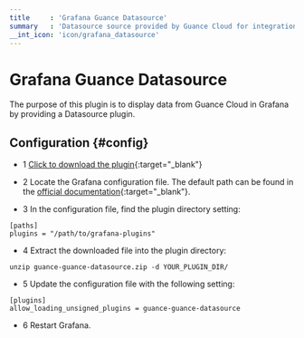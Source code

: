 ```yaml
---
title     : 'Grafana Guance Datasource'
summary   : 'Datasource source provided by Guance Cloud for integration with Grafana.'
__int_icon: 'icon/grafana_datasource'
---
```


<!-- markdownlint-disable MD025 -->
# Grafana Guance Datasource
<!-- markdownlint-enable -->

The purpose of this plugin is to display data from Guance Cloud in Grafana by providing a Datasource plugin.

## Configuration {#config}

- 1 [Click to download the plugin](https://static.guance.com/grafana-plugins/guance-guance-datasource.zip){:target="_blank"}

- 2 Locate the Grafana configuration file. The default path can be found in the [official documentation](https://grafana.com/docs/grafana/latest/setup-grafana/configure-grafana/#configuration-file-location){:target="_blank"}.

- 3 In the configuration file, find the plugin directory setting:

```shell
[paths]
plugins = "/path/to/grafana-plugins"
```

- 4 Extract the downloaded file into the plugin directory:

```shell
unzip guance-guance-datasource.zip -d YOUR_PLUGIN_DIR/
```

- 5 Update the configuration file with the following setting:

```shell
[plugins]
allow_loading_unsigned_plugins = guance-guance-datasource
```

- 6 Restart Grafana.
